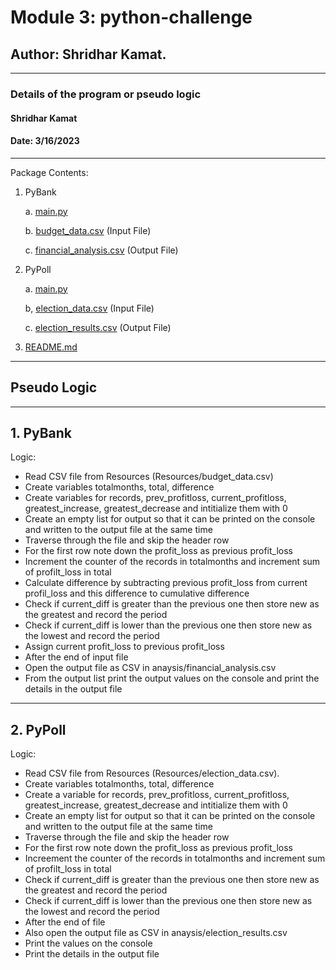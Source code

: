 # Module 3: python-challenge

## Author: Shridhar Kamat.
<hr>

### Details of the program or pseudo logic
#### Shridhar Kamat
#### Date: 3/16/2023
<hr>
Package Contents:

1. PyBank

    a. [main.py]()

    b. [budget_data.csv]()  (Input File)

    c. [financial_analysis.csv]()   (Output File)
    
2. PyPoll

    a. [main.py]()

    b, [election_data.csv]()    (Input File)

    c. [election_results.csv]()  (Output File)

3. [README.md](https://github.com/shriparna/python-challenge/blob/main/README.md) 

<hr>

## Pseudo Logic  
<hr>

## 1. PyBank

Logic: 
-  Read CSV file from Resources (Resources/budget_data.csv) 
- Create variables totalmonths, total, difference
- Create variables for records, prev_profitloss, current_profitloss, greatest_increase, greatest_decrease and intitialize them with 0
- Create an empty list for output so that it can be printed on the console and written to the output file at the same time
- Traverse through the file and skip the header row
- For the first row note down the profit_loss as previous profit_loss
- Increment the counter of the records in totalmonths and increment sum of profilt_loss in total
- Calculate difference by subtracting previous profit_loss from current profil_loss and this difference to cumulative difference
- Check if current_diff is greater than the previous one then store new as the greatest and record the period
- Check if current_diff is lower than the previous one then store new as the lowest and record the period
- Assign current profit_loss to previous profit_loss
- After the end of input file 
- Open the output file as CSV in anaysis/financial_analysis.csv
- From the output list print the output values on the console and print the details in the output file
<hr>

## 2. PyPoll

Logic: 
-  Read CSV file from Resources (Resources/election_data.csv).
- Create variables totalmonths, total, difference
- Create a variable for records, prev_profitloss, current_profitloss, greatest_increase, greatest_decrease and intitialize them with 0
- Create an empty list for output so that it can be printed on the console and written to the output file at the same time
- Traverse through the file and skip the header row
- For the first row note down the profit_loss as previous profit_loss
- Increement the counter of the records in totalmonths and increment sum of profilt_loss in total
- Check if current_diff is greater than the previous one then store new as the greatest and record the period
- Check if current_diff is lower than the previous one then store new as the lowest and record the period
- After the end of file 
- Also open the output file as CSV in anaysis/election_results.csv
- Print the values on the console
- Print the details in the output file
